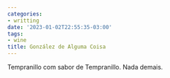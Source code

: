 ```yaml
---
categories:
- writting
date: '2023-01-02T22:55:35-03:00'
tags:
- wine
title: González de Alguma Coisa
---
```


Tempranillo com sabor de Tempranillo. Nada demais.

